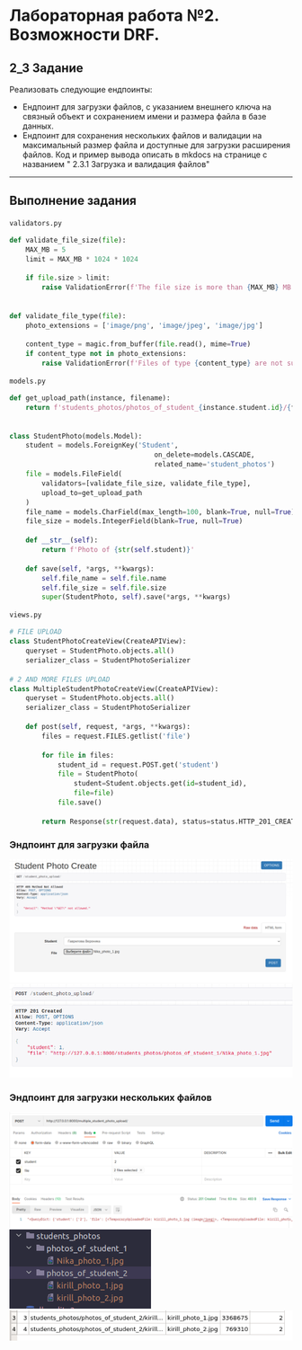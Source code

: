 # Лабораторная работа №2. Возможности DRF.
## 2_3 Задание
Реализовать следующие ендпоинты:

- Ендпоинт для загрузки файлов, с указанием внешнего ключа на связный объект и сохранением имени и размера файла в базе данных.
- Ендпоинт для сохранения нескольких файлов и валидации на максимальный размер файла и доступные для загрузки расширения файлов.
Код и пример вывода описать в mkdocs на странице с названием " 2.3.1 Загрузка и валидация файлов"

---
## Выполнение задания
`validators.py`
```python
def validate_file_size(file):
    MAX_MB = 5
    limit = MAX_MB * 1024 * 1024

    if file.size > limit:
        raise ValidationError(f'The file size is more than {MAX_MB} MB.')


def validate_file_type(file):
    photo_extensions = ['image/png', 'image/jpeg', 'image/jpg']

    content_type = magic.from_buffer(file.read(), mime=True)
    if content_type not in photo_extensions:
        raise ValidationError(f'Files of type {content_type} are not supported.')
```
`models.py`
```python
def get_upload_path(instance, filename):
    return f'students_photos/photos_of_student_{instance.student.id}/{filename}'


class StudentPhoto(models.Model):
    student = models.ForeignKey('Student',
                                    on_delete=models.CASCADE,
                                    related_name='student_photos')
    file = models.FileField(
        validators=[validate_file_size, validate_file_type],
        upload_to=get_upload_path
    )
    file_name = models.CharField(max_length=100, blank=True, null=True)
    file_size = models.IntegerField(blank=True, null=True)

    def __str__(self):
        return f'Photo of {str(self.student)}'

    def save(self, *args, **kwargs):
        self.file_name = self.file.name
        self.file_size = self.file.size
        super(StudentPhoto, self).save(*args, **kwargs)
```
`views.py`
```python
# FILE UPLOAD
class StudentPhotoCreateView(CreateAPIView):
    queryset = StudentPhoto.objects.all()
    serializer_class = StudentPhotoSerializer

# 2 AND MORE FILES UPLOAD
class MultipleStudentPhotoCreateView(CreateAPIView):
    queryset = StudentPhoto.objects.all()
    serializer_class = StudentPhotoSerializer

    def post(self, request, *args, **kwargs):
        files = request.FILES.getlist('file')

        for file in files:
            student_id = request.POST.get('student')
            file = StudentPhoto(
                student=Student.objects.get(id=student_id),
                file=file)
            file.save()

        return Response(str(request.data), status=status.HTTP_201_CREATED)
```
### Эндпоинт для загрузки файла
![1 image](../../images_for_doc/image_upload.png)
![successful image upload](../../images_for_doc/successful_image_upload.png)
### Эндпоинт для загрузки нескольких файлов
![2 photos upload](../../images_for_doc/upload_2_images.png)
![2 photos in folder](../../images_for_doc/tw_images_in_folder.png)
![2 photos in db](../../images_for_doc/both%20images%20in%20db.png)



